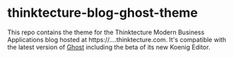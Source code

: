 # thinktecture-blog-ghost-theme

This repo contains the theme for the Thinktecture Modern Business Applications blog hosted at https://....thinktecture.com. 
It's compatible with the latest version of [Ghost](https://github.com/TryGhost/Ghost) including the beta of its new Koenig Editor.

